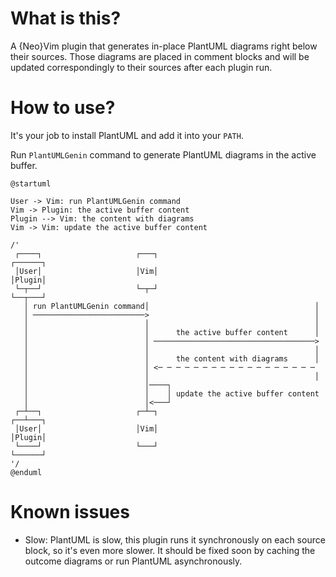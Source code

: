 What is this?
=============

A {Neo}Vim plugin that generates in-place PlantUML diagrams right below their
sources. Those diagrams are placed in comment blocks and will be updated
correspondingly to their sources after each plugin run.

How to use?
===========

It's your job to install PlantUML and add it into your `PATH`.

Run `PlantUMLGenin` command to generate PlantUML diagrams in the active buffer.

```plantuml
@startuml

User -> Vim: run PlantUMLGenin command
Vim -> Plugin: the active buffer content
Plugin --> Vim: the content with diagrams
Vim -> Vim: update the active buffer content

/'
 ┌────┐                     ┌───┐                                ┌──────┐
 │User│                     │Vim│                                │Plugin│
 └─┬──┘                     └─┬─┘                                └──┬───┘
   │ run PlantUMLGenin command│                                     │    
   │ ─────────────────────────>                                     │    
   │                          │                                     │    
   │                          │      the active buffer content      │    
   │                          │ ────────────────────────────────────>    
   │                          │                                     │    
   │                          │      the content with diagrams      │    
   │                          │ <─ ─ ─ ─ ─ ─ ─ ─ ─ ─ ─ ─ ─ ─ ─ ─ ─ ─     
   │                          │                                     │    
   │                          │────┐                                     
   │                          │    │ update the active buffer content    
   │                          │<───┘                                     
 ┌─┴──┐                     ┌─┴─┐                                ┌──┴───┐
 │User│                     │Vim│                                │Plugin│
 └────┘                     └───┘                                └──────┘
'/
@enduml
```

Known issues
============

* Slow: PlantUML is slow, this plugin runs it synchronously on each source
block, so it's even more slower. It should be fixed soon by caching the outcome
diagrams or run PlantUML asynchronously.
